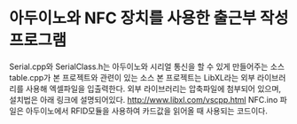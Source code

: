 # 아두이노와 NFC 장치를 사용한 출근부 작성 프로그램

Serial.cpp와 SerialClass.h는 아두이노와 시리얼 통신을 할 수 있게 만들어주는 소스
table.cpp가 본 프로젝트와 관련이 있는 소스
본 프로젝트는 LibXL라는 외부 라이브러리를 사용해 엑셀파일을 입출력한다.
외부 라이브러리는 압축파일에 첨부되어 있으며, 설치법은 아래 링크에 설명되어있다.
http://www.libxl.com/vscpp.html
NFC.ino 파일은 아두이노에서 RFID모듈을 사용하여 카드값을 읽어올 때 사용되는 코드이다.